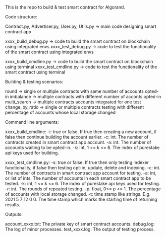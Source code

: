 This is the repo to build & test smart contract for Algorand.

Code structure:

Contract.py, Advertiser.py, User.py, Utils.py -> main code designing smart contract app

xxxx_build_debug.py -> code to build the smart contract on blockchain using integrated envs
xxxx_test_debug.py -> code to test the functionality of the smart contract using integrated envs

xxxx_build_cmdline.py -> code to build the smart contract on blockchain using terminal
xxxx_test_cmdline.py -> code to test the functionality of the smart contract using terminal

Building & testing scenarios:

round -> single or multiple contracts with same number of accounts opted-in
imbalance -> multiple contracts with different number of acconts opted-in
multi_search -> multiple contracts accounts integrated for one test
change_by_ratio -> single or multiple contracts testing with different percentage of accounts whose local storage changed

Command line arguments:

xxxx_build_cmdline:
-i: true or false. If true then creating a new account, if false then continue building the account earlier.
-c: int. The number of contracts created in smart contract app account.
-a: int. The number of accounts waiting to be opted-in.
-k: int, 1 <= k <= 6. The index of purestake api keys used for building.

xxxx_test_cmdline.py:
-s: true or false. If true then only testing indexer functionality, if false then testing opt-in, update, delete and indexing.
-c: int. The number of contracts in smart contract app account for testing.
-a: int, or list of ints. The number of accounts in each smart contract app to be tested.
-k: int, 1 <= k <= 6. The index of purestake api keys used for testing.
-r: int. The rounds of repeated testing.
-p: float, 0<= p <= 1. The percentage of accounts with local storage changed.
-t: time stamp like strings. E.g. 2021 5 7 12 0 0. The time stamp which marks the starting time of returning results.

Outputs:

account_xxxx.txt: The private key of smart contract accounts.
debug.log: The log of minor processes.
test_xxxx.log: The output of testing process.